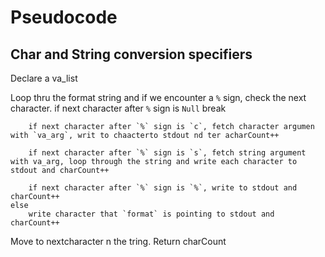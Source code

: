 # Pseudocode

## Char and String conversion specifiers
Declare a va_list

Loop thru the format string
    and if we encounter a `%` sign, check the next character.
        if next character after `%` sign is `Null` break

        if next character after `%` sign is `c`, fetch character argumen with `va_arg`, writ to chaacterto stdout nd ter acharCount++

        if next character after `%` sign is `s`, fetch string argument with va_arg, loop through the string and write each character to stdout and charCount++

        if next character after `%` sign is `%`, write to stdout and charCount++
    else
        write character that `format` is pointing to stdout and charCount++
Move to nextcharacter n the tring.
Return charCount 
